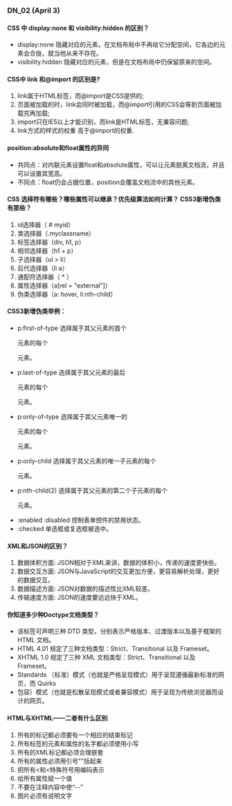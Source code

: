### DN_02 (April 3)

#### CSS 中 display:none 和 visibility:hidden 的区别？

-   display:none  隐藏对应的元素，在文档布局中不再给它分配空间，它各边的元素会合拢，就当他从来不存在。
-   visibility:hidden  隐藏对应的元素，但是在文档布局中仍保留原来的空间。

#### CSS中 link 和@import 的区别是?

1.  link属于HTML标签，而@import是CSS提供的; 
2.  页面被加载的时，link会同时被加载，而@import引用的CSS会等到页面被加载完再加载;
3.  import只在IE5以上才能识别，而link是HTML标签，无兼容问题; 
4.  link方式的样式的权重 高于@import的权重.

#### position:absolute和float属性的异同

-   共同点：对内联元素设置float和absolute属性，可以让元素脱离文档流，并且可以设置其宽高。
-   不同点：float仍会占据位置，position会覆盖文档流中的其他元素。

#### CSS 选择符有哪些？哪些属性可以继承？优先级算法如何计算？ CSS3新增伪类有那些？

1.  id选择器（ # myid）
2.  类选择器（.myclassname）
3.  标签选择器（div, h1, p）
4.  相邻选择器（h1 + p）
5.  子选择器（ul > li）
6.  后代选择器（li a）
7.  通配符选择器（ \* ）
8.  属性选择器（a[rel = "external"]）
9.  伪类选择器（a: hover, li:nth-child）

#### CSS3新增伪类举例：

-   p:first-of-type 选择属于其父元素的首个 <p> 元素的每个 <p> 元素。
-   p:last-of-type  选择属于其父元素的最后 <p> 元素的每个 <p> 元素。
-   p:only-of-type  选择属于其父元素唯一的 <p> 元素的每个 <p> 元素。
-   p:only-child    选择属于其父元素的唯一子元素的每个 <p> 元素。
-   p:nth-child(2)  选择属于其父元素的第二个子元素的每个 <p> 元素。
-   :enabled  :disabled 控制表单控件的禁用状态。
-   :checked        单选框或复选框被选中。

#### XML和JSON的区别？

1.  数据体积方面: JSON相对于XML来讲，数据的体积小，传递的速度更快些。
2.  数据交互方面: JSON与JavaScript的交互更加方便，更容易解析处理，更好的数据交互。
3.  数据描述方面: JSON对数据的描述性比XML较差。
4.  传输速度方面: JSON的速度要远远快于XML。

#### 你知道多少种Doctype文档类型？

-   该标签可声明三种 DTD 类型，分别表示严格版本、过渡版本以及基于框架的 HTML 文档。
-   HTML 4.01 规定了三种文档类型：Strict、Transitional 以及 Frameset。
-   XHTML 1.0 规定了三种 XML 文档类型：Strict、Transitional 以及 Frameset。
-   Standards （标准）模式（也就是严格呈现模式）用于呈现遵循最新标准的网页，而 Quirks
-   包容）模式（也就是松散呈现模式或者兼容模式）用于呈现为传统浏览器而设计的网页。

#### HTML与XHTML——二者有什么区别

1.  所有的标记都必须要有一个相应的结束标记
2.  所有标签的元素和属性的名字都必须使用小写
3.  所有的XML标记都必须合理嵌套
4.  所有的属性必须用引号""括起来
5.  把所有&lt;和&lt;特殊符号用编码表示
6.  给所有属性赋一个值
7.  不要在注释内容中使“--”
8.  图片必须有说明文字
